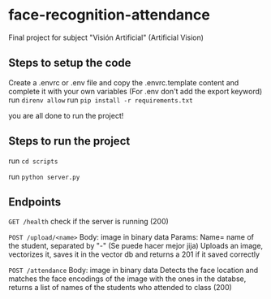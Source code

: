 # face-recognition-attendance
Final project for subject "Visión Artificial" (Artificial Vision)

## Steps to setup the code
Create a .envrc or .env file and copy the .envrc.template content and complete it with your own variables (For .env don't add the export keyword)
run ```direnv allow```
run ```pip install -r requirements.txt```

you are all done to run the project!

## Steps to run the project
run ```cd scripts```

run ```python server.py```

## Endpoints
```GET /health```
check if the server is running (200)

```POST /upload/<name>```
Body: image in binary data
Params: Name= name of the student, separated by "-" (Se puede hacer mejor jija)
Uploads an image, vectorizes it, saves it in the vector db and returns a 201 if it saved correctly

```POST /attendance```
Body: image in binary data
Detects the face location and matches the face encodings of the image with the ones in the databse, returns a list of names of the students who attended to class (200)
